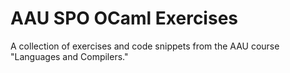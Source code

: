 # AAU SPO OCaml Exercises

A collection of exercises and code snippets from the AAU course "Languages and Compilers."
